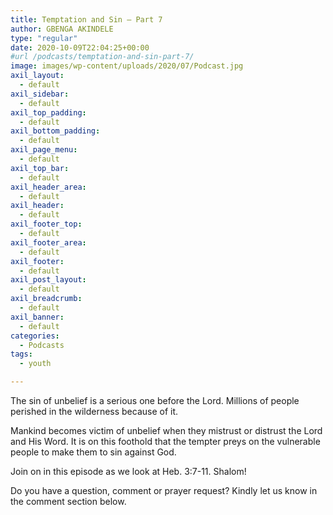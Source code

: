 ```yaml
---
title: Temptation and Sin – Part 7
author: GBENGA AKINDELE
type: "regular"
date: 2020-10-09T22:04:25+00:00
#url /podcasts/temptation-and-sin-part-7/
image: images/wp-content/uploads/2020/07/Podcast.jpg
axil_layout:
  - default
axil_sidebar:
  - default
axil_top_padding:
  - default
axil_bottom_padding:
  - default
axil_page_menu:
  - default
axil_top_bar:
  - default
axil_header_area:
  - default
axil_header:
  - default
axil_footer_top:
  - default
axil_footer_area:
  - default
axil_footer:
  - default
axil_post_layout:
  - default
axil_breadcrumb:
  - default
axil_banner:
  - default
categories:
  - Podcasts
tags:
  - youth

---
```

The sin of unbelief is a serious one before the Lord. Millions of people perished in the wilderness because of it.&nbsp;

Mankind becomes victim of unbelief when they mistrust or distrust the Lord and His Word. It is on this foothold that the tempter preys on the vulnerable people to make them to sin against God.

Join on in this episode as we look at Heb. 3:7-11. Shalom!

Do you have a question, comment or prayer request? Kindly let us know in the comment section below.